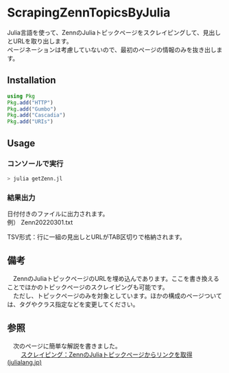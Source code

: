 # ScrapingZennTopicsByJulia
Julia言語を使って、ZennのJuliaトピックページをスクレイピングして、見出しとURLを取り出します。  
ページネーションは考慮していないので、最初のページの情報のみを抜き出します。

## Installation
```julia
using Pkg
Pkg.add("HTTP")
Pkg.add("Gumbo")
Pkg.add("Cascadia")
Pkg.add("URIs")
```

## Usage
### コンソールで実行
```julia
> julia getZenn.jl
```

### 結果出力
日付付きのファイルに出力されます。  
例） Zenn20220301.txt

TSV形式：行に一組の見出しとURLがTAB区切りで格納されます。

## 備考
　ZennのJuliaトピックページのURLを埋め込んであります。ここを書き換えることでほかのトピックページのスクレイピングも可能です。  
　ただし、トピックページのみを対象としています。ほかの構成のページついては、タグやクラス指定などを変更してください。

## 参照
　次のページに簡単な解説を書きました。  
　　  [スクレイピング：ZennのJuliaトピックページからリンクを取得(julialang.jp)](https://julialang.jp/2022/03/26/scraping_zenn/)
